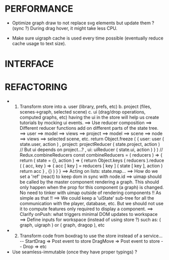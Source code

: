 # PERFORMANCE

* Optimize graph draw to not replace svg elements but update them ? (sync ?)
  During drag hover, it might take less CPU.

* Make sure uigraph cache is used every time possible (eventually reduce cache usage to text size).


# INTERFACE


# REFACTORING

* 1. Transform store into
  a. user (library, prefs, etc)
  b. project (files, scenes->graph, selected scene)
  c. ui (drag/drop operations, computed graphs, etc)
     having the ui in the store will help us create tutorials by mocking
     ui events.
   ==> Use reducer composition
      ==> Different reducer functions add on different parts
          of the state tree.
          ==> user
             ==> model
             ==> views
          ==> project
             ==> model
                ==> scene
                  ==> node
             ==> views
               ==> selected scene, etc.
          return Object.freeze
          ( { user: user ( state.user, action )
            , project: projectReducer ( state.project, action )
            // But ui depends on project...?
            , ui: uiReducer ( state.ui, action )
            }
          )
          // Redux.combineReducers
          const combineReducers = ( reducers ) => {
            return ( state = {}, action ) => {
              return Object.keys ( reducers ).reduce
              ( ( acc, key ) => {
                  acc [ key ] = reducers [ key ] ( state [ key ], action )
                  return acc
                }
              , {}
              )
            }
          }
      ==> Acting on lists: state.map...
      ==> How do we set a 'ref' (react) to keep dom in sync with node.id
      ==> uimap should be called by the master component rendering a graph.
          This should only happen when the prop for this component (a graph) is changed. No need to tinker with uimap outside of rendering components !! As simple as that !!
      ==> We could keep a 'uiState' sub-tree for all the communication
          with the player, database, etc. But we should not use it to compute features only required to display a component.
      ==> Clarify onPush: what triggers minimal DOM updates to workspace
          ==> Define inputs for workspace (instead of using store ?) such
              as: ( graph, uigraph ) or ( graph, dragop ), etc
* 2. Transform code from boxdrag to use the store instead of a service...
  --
  StartDrag => Post event to store
  DragMove => Post event to store
  --
  Drop => etc
* Use seamless-immutable (once they have proper typings) ?
